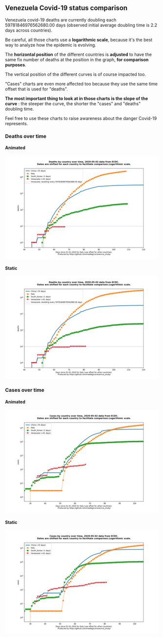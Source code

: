 ## Venezuela Covid-19 status comparison 

Venezuela covid-19 deaths are currently doubling each 59781846976562680.00 days (observed initial average doubling time is 2.2 days across countries).



Be careful, all those charts use a **logarithmic scale**, because it's the best way to analyze how the epidemic is evolving.
 
The **horizontal position** of the different countries is **adjusted** to have the same fix number of deaths at the position in the graph, **for comparison purposes**.

The vertical position of the different curves is of course impacted too.

"Cases" charts are even more affected too because they use the same time offset that is used for "deaths".

**The most important thing to look at in those charts is the slope of the curve** : the steeper the curve, the shorter the "cases" and "deaths" doubling time.

Feel free to use these charts to raise awareness about the danger Covid-19 represents. 


 
### Deaths over time
 
#### Animated
![Venezuela covid-19 deaths animated chart](https://raw.githubusercontent.com/madlag/coronavirus_study/master/notebooks/graphs/2020-05-02/countries/Venezuela/2020-05-02_Venezuela_deaths.gif "Venezuela covid-19 deaths animated chart")   
 
#### Static
![Venezuela covid-19 deaths static chart](https://raw.githubusercontent.com/madlag/coronavirus_study/master/notebooks/graphs/2020-05-02/countries/Venezuela/2020-05-02_Venezuela_deaths.png "Venezuela covid-19 deaths static chart")   

 
### Cases over time
 
#### Animated
![Venezuela covid-19 cases animated chart](https://raw.githubusercontent.com/madlag/coronavirus_study/master/notebooks/graphs/2020-05-02/countries/Venezuela/2020-05-02_Venezuela_cases.gif "Venezuela covid-19 cases animated chart")   
 
#### Static
![Venezuela covid-19 cases static chart](https://raw.githubusercontent.com/madlag/coronavirus_study/master/notebooks/graphs/2020-05-02/countries/Venezuela/2020-05-02_Venezuela_cases.png "Venezuela covid-19 cases static chart")   

